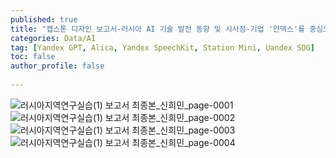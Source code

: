 ```yaml
---
published: true
title: "캡스톤 디자인 보고서-러시아 AI 기술 발전 동향 및 시사점-기업 '얀덱스'를 중심으로" 
categories: Data/AI
tag: [Yandex GPT, Alica, Yandex SpeechKit, Station Mini, Uandex SDG] 
toc: false
author_profile: false 
  
---
```


![러시아지역연구실습(1) 보고서 최종본_신희민_page-0001](https://github.com/Vida0822/Algorithm_Study/assets/132312673/886c9edf-4ba8-401b-b0c6-a6996b16d990)
![러시아지역연구실습(1) 보고서 최종본_신희민_page-0002](https://github.com/Vida0822/Algorithm_Study/assets/132312673/5f84d6d1-f3a4-4e14-b9e8-51a2b3d8ab34)
![러시아지역연구실습(1) 보고서 최종본_신희민_page-0003](https://github.com/Vida0822/Algorithm_Study/assets/132312673/a6dda122-31b5-4236-925e-07e855ab06f7)
![러시아지역연구실습(1) 보고서 최종본_신희민_page-0004](https://github.com/Vida0822/Algorithm_Study/assets/132312673/08525a52-0d20-42b1-899f-fa32985deebe)
